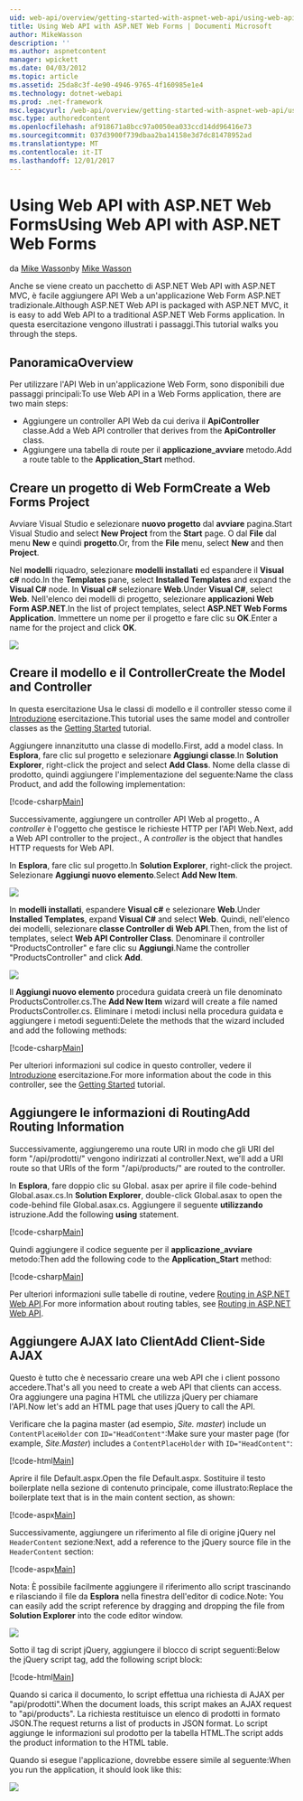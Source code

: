 ```yaml
---
uid: web-api/overview/getting-started-with-aspnet-web-api/using-web-api-with-aspnet-web-forms
title: Using Web API with ASP.NET Web Forms | Documenti Microsoft
author: MikeWasson
description: ''
ms.author: aspnetcontent
manager: wpickett
ms.date: 04/03/2012
ms.topic: article
ms.assetid: 25da8c3f-4e90-4946-9765-4f160985e1e4
ms.technology: dotnet-webapi
ms.prod: .net-framework
msc.legacyurl: /web-api/overview/getting-started-with-aspnet-web-api/using-web-api-with-aspnet-web-forms
msc.type: authoredcontent
ms.openlocfilehash: af918671a8bcc97a0050ea033ccd14dd96416e73
ms.sourcegitcommit: 037d3900f739dbaa2ba14158e3d7dc81478952ad
ms.translationtype: MT
ms.contentlocale: it-IT
ms.lasthandoff: 12/01/2017
---
```

<a name="using-web-api-with-aspnet-web-forms"></a><span data-ttu-id="80990-102">Using Web API with ASP.NET Web Forms</span><span class="sxs-lookup"><span data-stu-id="80990-102">Using Web API with ASP.NET Web Forms</span></span>
====================
<span data-ttu-id="80990-103">da [Mike Wasson](https://github.com/MikeWasson)</span><span class="sxs-lookup"><span data-stu-id="80990-103">by [Mike Wasson](https://github.com/MikeWasson)</span></span>

<span data-ttu-id="80990-104">Anche se viene creato un pacchetto di ASP.NET Web API with ASP.NET MVC, è facile aggiungere API Web a un'applicazione Web Form ASP.NET tradizionale.</span><span class="sxs-lookup"><span data-stu-id="80990-104">Although ASP.NET Web API is packaged with ASP.NET MVC, it is easy to add Web API to a traditional ASP.NET Web Forms application.</span></span> <span data-ttu-id="80990-105">In questa esercitazione vengono illustrati i passaggi.</span><span class="sxs-lookup"><span data-stu-id="80990-105">This tutorial walks you through the steps.</span></span>

## <a name="overview"></a><span data-ttu-id="80990-106">Panoramica</span><span class="sxs-lookup"><span data-stu-id="80990-106">Overview</span></span>

<span data-ttu-id="80990-107">Per utilizzare l'API Web in un'applicazione Web Form, sono disponibili due passaggi principali:</span><span class="sxs-lookup"><span data-stu-id="80990-107">To use Web API in a Web Forms application, there are two main steps:</span></span>

- <span data-ttu-id="80990-108">Aggiungere un controller API Web da cui deriva il **ApiController** classe.</span><span class="sxs-lookup"><span data-stu-id="80990-108">Add a Web API controller that derives from the **ApiController** class.</span></span>
- <span data-ttu-id="80990-109">Aggiungere una tabella di route per il **applicazione\_avviare** metodo.</span><span class="sxs-lookup"><span data-stu-id="80990-109">Add a route table to the **Application\_Start** method.</span></span>

## <a name="create-a-web-forms-project"></a><span data-ttu-id="80990-110">Creare un progetto di Web Form</span><span class="sxs-lookup"><span data-stu-id="80990-110">Create a Web Forms Project</span></span>

<span data-ttu-id="80990-111">Avviare Visual Studio e selezionare **nuovo progetto** dal **avviare** pagina.</span><span class="sxs-lookup"><span data-stu-id="80990-111">Start Visual Studio and select **New Project** from the **Start** page.</span></span> <span data-ttu-id="80990-112">O dal **File** dal menu **New** e quindi **progetto**.</span><span class="sxs-lookup"><span data-stu-id="80990-112">Or, from the **File** menu, select **New** and then **Project**.</span></span>

<span data-ttu-id="80990-113">Nel **modelli** riquadro, selezionare **modelli installati** ed espandere il **Visual c#** nodo.</span><span class="sxs-lookup"><span data-stu-id="80990-113">In the **Templates** pane, select **Installed Templates** and expand the **Visual C#** node.</span></span> <span data-ttu-id="80990-114">In **Visual c#** selezionare **Web**.</span><span class="sxs-lookup"><span data-stu-id="80990-114">Under **Visual C#**, select **Web**.</span></span> <span data-ttu-id="80990-115">Nell'elenco dei modelli di progetto, selezionare **applicazioni Web Form ASP.NET**.</span><span class="sxs-lookup"><span data-stu-id="80990-115">In the list of project templates, select **ASP.NET Web Forms Application**.</span></span> <span data-ttu-id="80990-116">Immettere un nome per il progetto e fare clic su **OK**.</span><span class="sxs-lookup"><span data-stu-id="80990-116">Enter a name for the project and click **OK**.</span></span>

![](using-web-api-with-aspnet-web-forms/_static/image1.png)

## <a name="create-the-model-and-controller"></a><span data-ttu-id="80990-117">Creare il modello e il Controller</span><span class="sxs-lookup"><span data-stu-id="80990-117">Create the Model and Controller</span></span>

<span data-ttu-id="80990-118">In questa esercitazione Usa le classi di modello e il controller stesso come il [Introduzione](tutorial-your-first-web-api.md) esercitazione.</span><span class="sxs-lookup"><span data-stu-id="80990-118">This tutorial uses the same model and controller classes as the [Getting Started](tutorial-your-first-web-api.md) tutorial.</span></span>

<span data-ttu-id="80990-119">Aggiungere innanzitutto una classe di modello.</span><span class="sxs-lookup"><span data-stu-id="80990-119">First, add a model class.</span></span> <span data-ttu-id="80990-120">In **Esplora**, fare clic sul progetto e selezionare **Aggiungi classe**.</span><span class="sxs-lookup"><span data-stu-id="80990-120">In **Solution Explorer**, right-click the project and select **Add Class**.</span></span> <span data-ttu-id="80990-121">Nome della classe di prodotto, quindi aggiungere l'implementazione del seguente:</span><span class="sxs-lookup"><span data-stu-id="80990-121">Name the class Product, and add the following implementation:</span></span>

[!code-csharp[Main](using-web-api-with-aspnet-web-forms/samples/sample1.cs)]

<span data-ttu-id="80990-122">Successivamente, aggiungere un controller API Web al progetto., A *controller* è l'oggetto che gestisce le richieste HTTP per l'API Web.</span><span class="sxs-lookup"><span data-stu-id="80990-122">Next, add a Web API controller to the project., A *controller* is the object that handles HTTP requests for Web API.</span></span>

<span data-ttu-id="80990-123">In **Esplora**, fare clic sul progetto.</span><span class="sxs-lookup"><span data-stu-id="80990-123">In **Solution Explorer**, right-click the project.</span></span> <span data-ttu-id="80990-124">Selezionare **Aggiungi nuovo elemento**.</span><span class="sxs-lookup"><span data-stu-id="80990-124">Select **Add New Item**.</span></span>

![](using-web-api-with-aspnet-web-forms/_static/image2.png)

<span data-ttu-id="80990-125">In **modelli installati**, espandere **Visual c#** e selezionare **Web**.</span><span class="sxs-lookup"><span data-stu-id="80990-125">Under **Installed Templates**, expand **Visual C#** and select **Web**.</span></span> <span data-ttu-id="80990-126">Quindi, nell'elenco dei modelli, selezionare **classe Controller di Web API**.</span><span class="sxs-lookup"><span data-stu-id="80990-126">Then, from the list of templates, select **Web API Controller Class**.</span></span> <span data-ttu-id="80990-127">Denominare il controller "ProductsController" e fare clic su **Aggiungi**.</span><span class="sxs-lookup"><span data-stu-id="80990-127">Name the controller "ProductsController" and click **Add**.</span></span>

![](using-web-api-with-aspnet-web-forms/_static/image3.png)

<span data-ttu-id="80990-128">Il **Aggiungi nuovo elemento** procedura guidata creerà un file denominato ProductsController.cs.</span><span class="sxs-lookup"><span data-stu-id="80990-128">The **Add New Item** wizard will create a file named ProductsController.cs.</span></span> <span data-ttu-id="80990-129">Eliminare i metodi inclusi nella procedura guidata e aggiungere i metodi seguenti:</span><span class="sxs-lookup"><span data-stu-id="80990-129">Delete the methods that the wizard included and add the following methods:</span></span>

[!code-csharp[Main](using-web-api-with-aspnet-web-forms/samples/sample2.cs)]

<span data-ttu-id="80990-130">Per ulteriori informazioni sul codice in questo controller, vedere il [Introduzione](tutorial-your-first-web-api.md) esercitazione.</span><span class="sxs-lookup"><span data-stu-id="80990-130">For more information about the code in this controller, see the [Getting Started](tutorial-your-first-web-api.md) tutorial.</span></span>

## <a name="add-routing-information"></a><span data-ttu-id="80990-131">Aggiungere le informazioni di Routing</span><span class="sxs-lookup"><span data-stu-id="80990-131">Add Routing Information</span></span>

<span data-ttu-id="80990-132">Successivamente, aggiungeremo una route URI in modo che gli URI del form &quot;/api/prodotti/&quot; vengono indirizzati al controller.</span><span class="sxs-lookup"><span data-stu-id="80990-132">Next, we'll add a URI route so that URIs of the form &quot;/api/products/&quot; are routed to the controller.</span></span>

<span data-ttu-id="80990-133">In **Esplora**, fare doppio clic su Global. asax per aprire il file code-behind Global.asax.cs.</span><span class="sxs-lookup"><span data-stu-id="80990-133">In **Solution Explorer**, double-click Global.asax to open the code-behind file Global.asax.cs.</span></span> <span data-ttu-id="80990-134">Aggiungere il seguente **utilizzando** istruzione.</span><span class="sxs-lookup"><span data-stu-id="80990-134">Add the following **using** statement.</span></span>

[!code-csharp[Main](using-web-api-with-aspnet-web-forms/samples/sample3.cs)]

<span data-ttu-id="80990-135">Quindi aggiungere il codice seguente per il **applicazione\_avviare** metodo:</span><span class="sxs-lookup"><span data-stu-id="80990-135">Then add the following code to the **Application\_Start** method:</span></span>

[!code-csharp[Main](using-web-api-with-aspnet-web-forms/samples/sample4.cs)]

<span data-ttu-id="80990-136">Per ulteriori informazioni sulle tabelle di routine, vedere [Routing in ASP.NET Web API](../web-api-routing-and-actions/routing-in-aspnet-web-api.md).</span><span class="sxs-lookup"><span data-stu-id="80990-136">For more information about routing tables, see [Routing in ASP.NET Web API](../web-api-routing-and-actions/routing-in-aspnet-web-api.md).</span></span>

## <a name="add-client-side-ajax"></a><span data-ttu-id="80990-137">Aggiungere AJAX lato Client</span><span class="sxs-lookup"><span data-stu-id="80990-137">Add Client-Side AJAX</span></span>

<span data-ttu-id="80990-138">Questo è tutto che è necessario creare una web API che i client possono accedere.</span><span class="sxs-lookup"><span data-stu-id="80990-138">That's all you need to create a web API that clients can access.</span></span> <span data-ttu-id="80990-139">Ora aggiungere una pagina HTML che utilizza jQuery per chiamare l'API.</span><span class="sxs-lookup"><span data-stu-id="80990-139">Now let's add an HTML page that uses jQuery to call the API.</span></span>

<span data-ttu-id="80990-140">Verificare che la pagina master (ad esempio, *Site. master*) include un `ContentPlaceHolder` con `ID="HeadContent"`:</span><span class="sxs-lookup"><span data-stu-id="80990-140">Make sure your master page (for example, *Site.Master*) includes a `ContentPlaceHolder` with `ID="HeadContent"`:</span></span>

[!code-html[Main](using-web-api-with-aspnet-web-forms/samples/sample8.html)]

<span data-ttu-id="80990-141">Aprire il file Default.aspx.</span><span class="sxs-lookup"><span data-stu-id="80990-141">Open the file Default.aspx.</span></span> <span data-ttu-id="80990-142">Sostituire il testo boilerplate nella sezione di contenuto principale, come illustrato:</span><span class="sxs-lookup"><span data-stu-id="80990-142">Replace the boilerplate text that is in the main content section, as shown:</span></span>

[!code-aspx[Main](using-web-api-with-aspnet-web-forms/samples/sample5.aspx)]

<span data-ttu-id="80990-143">Successivamente, aggiungere un riferimento al file di origine jQuery nel `HeaderContent` sezione:</span><span class="sxs-lookup"><span data-stu-id="80990-143">Next, add a reference to the jQuery source file in the `HeaderContent` section:</span></span>

[!code-aspx[Main](using-web-api-with-aspnet-web-forms/samples/sample6.aspx?highlight=2)]

<span data-ttu-id="80990-144">Nota: È possibile facilmente aggiungere il riferimento allo script trascinando e rilasciando il file da **Esplora** nella finestra dell'editor di codice.</span><span class="sxs-lookup"><span data-stu-id="80990-144">Note: You can easily add the script reference by dragging and dropping the file from **Solution Explorer** into the code editor window.</span></span>

![](using-web-api-with-aspnet-web-forms/_static/image4.png)

<span data-ttu-id="80990-145">Sotto il tag di script jQuery, aggiungere il blocco di script seguenti:</span><span class="sxs-lookup"><span data-stu-id="80990-145">Below the jQuery script tag, add the following script block:</span></span>

[!code-html[Main](using-web-api-with-aspnet-web-forms/samples/sample7.html)]

<span data-ttu-id="80990-146">Quando si carica il documento, lo script effettua una richiesta di AJAX per &quot;api/prodotti&quot;.</span><span class="sxs-lookup"><span data-stu-id="80990-146">When the document loads, this script makes an AJAX request to &quot;api/products&quot;.</span></span> <span data-ttu-id="80990-147">La richiesta restituisce un elenco di prodotti in formato JSON.</span><span class="sxs-lookup"><span data-stu-id="80990-147">The request returns a list of products in JSON format.</span></span> <span data-ttu-id="80990-148">Lo script aggiunge le informazioni sul prodotto per la tabella HTML.</span><span class="sxs-lookup"><span data-stu-id="80990-148">The script adds the product information to the HTML table.</span></span>

<span data-ttu-id="80990-149">Quando si esegue l'applicazione, dovrebbe essere simile al seguente:</span><span class="sxs-lookup"><span data-stu-id="80990-149">When you run the application, it should look like this:</span></span>

![](using-web-api-with-aspnet-web-forms/_static/image5.png)
